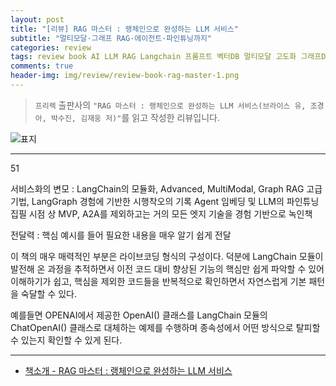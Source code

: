 ```yaml
---  
layout: post  
title: "[리뷰] RAG 마스터 : 랭체인으로 완성하는 LLM 서비스"  
subtitle: "멀티모달·그래프 RAG·에이전트·파인튜닝까지"  
categories: review  
tags: review book AI LLM RAG Langchain 프롬프트 벡터DB 멀티모달 고도화 그래프DB 파이프라인 랭그래프 파인튜닝 임베딩    
comments: true  
header-img: img/review/review-book-rag-master-1.png
---  
```

  
> `프리렉` 출판사의 `"RAG 마스터 : 랭체인으로 완성하는 LLM 서비스(브라이스 유, 조경아, 박수진, 김재웅 저)"`를 읽고 작성한 리뷰입니다.  

![표지](https://theorydb.github.io/assets/img/review/review-book-rag-master-1.png)  

---

>   

51

서비스화의 변모 : LangChain의 모듈화, Advanced, MultiModal, Graph RAG 고급기법, LangGraph
경험에 기반한 시행착오의 기록
Agent
임베딩 및 LLM의 파인튜닝
집필 시점 상 MVP, A2A를 제외하고는 거의 모든 엣지 기술을 경험 기반으로 녹인책


전달력 : 핵심 예시를 들어 필요한 내용을 매우 알기 쉽게 전달

이 책의 매우 매력적인 부분은 라이브코딩 형식의 구성이다. 덕분에 LangChain 모듈이 발전해 온 과정을 추적하면서 이전 코드 대비 향상된 기능의 핵심만 쉽게 파악할 수 있어 이해하기가 쉽고, 핵심을 제외한 코드들을 반복적으로 확인하면서 자연스럽게 기본 패턴을 숙달할 수 있다.

예를들면 OPENAI에서 제공한 OpenAI() 클래스를 LangChain 모듈의 ChatOpenAI() 클래스로 대체하는 예제를 수행하며 종속성에서 어떤 방식으로 탈피할 수 있는지 확인할 수 있게 된다. 



---

* [책소개 - RAG 마스터 : 랭체인으로 완성하는 LLM 서비스](https://www.yes24.com/product/goods/144689418)
